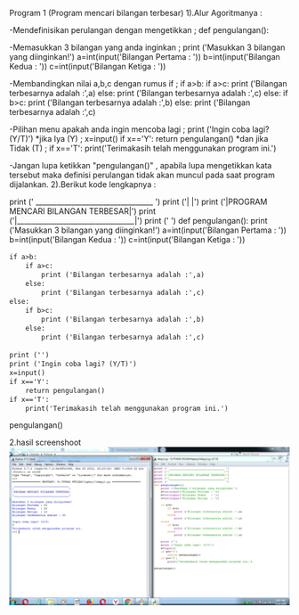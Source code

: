 Program 1 (Program mencari bilangan terbesar)
1).Alur Agoritmanya :

-Mendefinisikan perulangan dengan mengetikkan ;
	def pengulangan():
   
-Memasukkan 3 bilangan yang anda inginkan ;
	 print ('Masukkan 3 bilangan yang diinginkan!')
    	 a=int(input('Bilangan Pertama : '))
    	 b=int(input('Bilangan Kedua   : '))
    	 c=int(input('Bilangan Ketiga  : '))

-Membandingkan nilai a,b,c dengan rumus if ;
    if a>b:
        if a>c:
            print ('Bilangan terbesarnya adalah :',a)
        else:
            print ('Bilangan terbesarnya adalah :',c)
    else:
        if b>c:
            print ('Bilangan terbesarnya adalah :',b)
        else:
            print ('Bilangan terbesarnya adalah :',c)

-Pilihan menu apakah anda ingin mencoba lagi ;
	 print ('Ingin coba lagi? (Y/T)')
*jika Iya (Y) ;
	x=input()
        if x=='Y':
	return pengulangan()
*dan jika Tidak (T) ;
	if x=='T':
	print('Terimakasih telah menggunakan program ini.')

-Jangan lupa ketikkan "pengulangan()" ,
 apabila lupa mengetikkan kata tersebut 
 maka definisi perulangan tidak akan muncul pada saat program dijalankan.
2).Berikut kode lengkapnya :

print (' _________________________________ ')
print ('|                                 |')
print ('|PROGRAM MENCARI BILANGAN TERBESAR|')
print ('|_________________________________|')
print ('                                   ')
def pengulangan():
    print ('Masukkan 3 bilangan yang diinginkan!')
    a=int(input('Bilangan Pertama : '))
    b=int(input('Bilangan Kedua   : '))
    c=int(input('Bilangan Ketiga  : '))

    if a>b:
        if a>c:
            print ('Bilangan terbesarnya adalah :',a)
        else:
            print ('Bilangan terbesarnya adalah :',c)
    else:
        if b>c:
            print ('Bilangan terbesarnya adalah :',b)
        else:
            print ('Bilangan terbesarnya adalah :',c)

    print ('')
    print ('Ingin coba lagi? (Y/T)')
    x=input()
    if x=='Y':
        return pengulangan()
    if x=='T':
        print('Terimakasih telah menggunakan program ini.')

pengulangan()


2.hasil screenshoot
![img](https://github.com/nurma11/lapby1/blob/master/hasil1.jpg)



